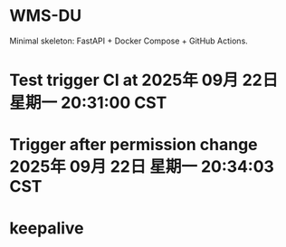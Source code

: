 # WMS-DU

Minimal skeleton: FastAPI + Docker Compose + GitHub Actions.
# Test trigger CI at 2025年 09月 22日 星期一 20:31:00 CST
# Trigger after permission change 2025年 09月 22日 星期一 20:34:03 CST
# keepalive
